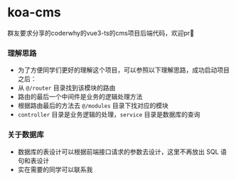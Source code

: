 # koa-cms
群友要求分享的coderwhy的vue3-ts的cms项目后端代码，欢迎pr👏

### 理解思路
- 为了方便同学们更好的理解这个项目，可以参照以下理解思路，成功启动项目之后：
- 从 `@/router` 目录找到该模块的路由
- 路由的最后一个中间件是业务的逻辑处理方法
- 根据路由最后的方法去 `@/modules` 目录下找对应的模块
- `controller` 目录是业务逻辑的处理，`service` 目录是数据库的查询

### 关于数据库
- 数据库的表设计可以根据前端接口请求的参数去设计，这里不再放出 SQL 语句和表设计
- 实在需要的同学可以联系我
